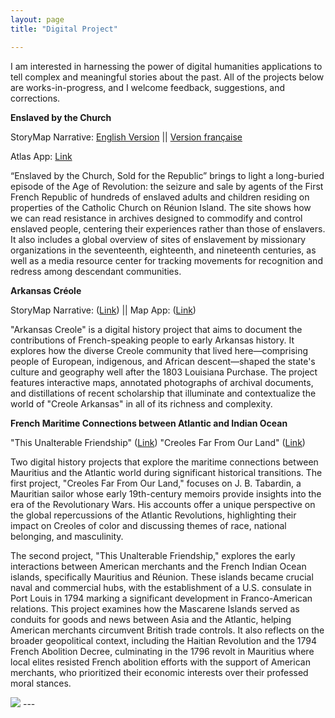 ```yaml
---
layout: page
title: "Digital Project"

---
```

I am interested in harnessing the power of digital humanities applications to tell complex and meaningful stories about the past. All of the projects below are works-in-progress, and I welcome feedback, suggestions, and corrections.

**Enslaved by the Church**

StoryMap Narrative: [English Version](https://storymaps.arcgis.com/stories/68ea1822adba48acadb2848f40b29048) ||
[Version française](https://storymaps.arcgis.com/stories/08351cc5814c4d6e9d1672145575b422)

Atlas App: [Link](https://gisanddata.maps.arcgis.com/home/item.html?id=7c1ad0aa41d941c88cdb8ec027f40c50)

“Enslaved by the Church, Sold for the Republic” brings to light a long-buried episode of the Age of Revolution: the seizure and sale by agents of the First French Republic of hundreds of enslaved adults and children residing on properties of the Catholic Church on Réunion Island. The site shows how we can read resistance in archives designed to commodify and control enslaved people, centering their experiences rather than those of enslavers. It also includes a global overview of sites of enslavement by missionary organizations in the seventeenth, eighteenth, and nineteenth centuries, as well as a media resource center for tracking movements for recognition and redress among descendant communities.


**Arkansas Créole**

StoryMap Narrative: ([Link](https://gisanddata.maps.arcgis.com/home/item.html?id=f7eb9937a53846c4ab0f1f1812d24a7c)) || 
Map App: ([Link](https://gisanddata.maps.arcgis.com/home/item.html?id=7e0613a6a0074e8b9218f3595ea8f106))

"Arkansas Creole" is a digital history project that aims to document the contributions of French-speaking people to early Arkansas history. It explores how the diverse Creole community that lived here—comprising people of European, indigenous, and African descent—shaped the state's culture and geography well after the 1803 Louisiana Purchase. The project features interactive maps, annotated photographs of archival documents, and distillations of recent scholarship that illuminate and contextualize the world of "Creole Arkansas" in all of its richness and complexity.

**French Maritime Connections between Atlantic and Indian Ocean**

"This Unalterable Friendship" ([Link](https://gisanddata.maps.arcgis.com/home/item.html?id=f7eb9937a53846c4ab0f1f1812d24a7c))
"Creoles Far From Our Land" ([Link](https://gisanddata.maps.arcgis.com/home/item.html?id=a4727bb429634c28a27c7b217e345419))

Two digital history projects that explore the maritime connections between Mauritius and the Atlantic world during significant historical transitions. The first project, "Creoles Far From Our Land," focuses on J. B. Tabardin, a Mauritian sailor whose early 19th-century memoirs provide insights into the era of the Revolutionary Wars. His accounts offer a unique perspective on the global repercussions of the Atlantic Revolutions, highlighting their impact on Creoles of color and discussing themes of race, national belonging, and masculinity.

The second project, "This Unalterable Friendship," explores the early interactions between American merchants and the French Indian Ocean islands, specifically Mauritius and Réunion. These islands became crucial naval and commercial hubs, with the establishment of a U.S. consulate in Port Louis in 1794 marking a significant development in Franco-American relations. This project examines how the Mascarene Islands served as conduits for goods and news between Asia and the Atlantic, helping American merchants circumvent British trade controls. It also reflects on the broader geopolitical context, including the Haitian Revolution and the 1794 French Abolition Decree, culminating in the 1796 revolt in Mauritius where local elites resisted French abolition efforts with the support of American merchants, who prioritized their economic interests over their professed moral stances.

<img src="{{ site.baseurl }}/caen2.gif">
---
